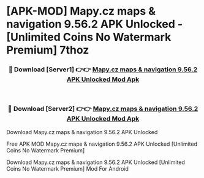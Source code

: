# [APK-MOD] Mapy.cz  maps & navigation 9.56.2 APK Unlocked - [Unlimited Coins No Watermark Premium] 7thoz



<div align="center">
<h3>🔴 Download [Server1] 👉👉 <a href="https://momento.my/?title=Mapy.cz__maps_&_navigation_9.56.2_APK_Unlocked">Mapy.cz  maps & navigation 9.56.2 APK Unlocked Mod Apk</a></h3><br>

<h3>🔴 Download [Server2] 👉👉 <a href="https://momento.my/?title=Mapy.cz__maps_&_navigation_9.56.2_APK_Unlocked">Mapy.cz  maps & navigation 9.56.2 APK Unlocked Mod Apk</a></h3>
</div>



Download Mapy.cz  maps & navigation 9.56.2 APK Unlocked 

Free APK MOD Mapy.cz  maps & navigation 9.56.2 APK Unlocked [Unlimited Coins No Watermark Premium]

Download Mapy.cz  maps & navigation 9.56.2 APK Unlocked [Unlimited Coins No Watermark Premium] Mod For Android
